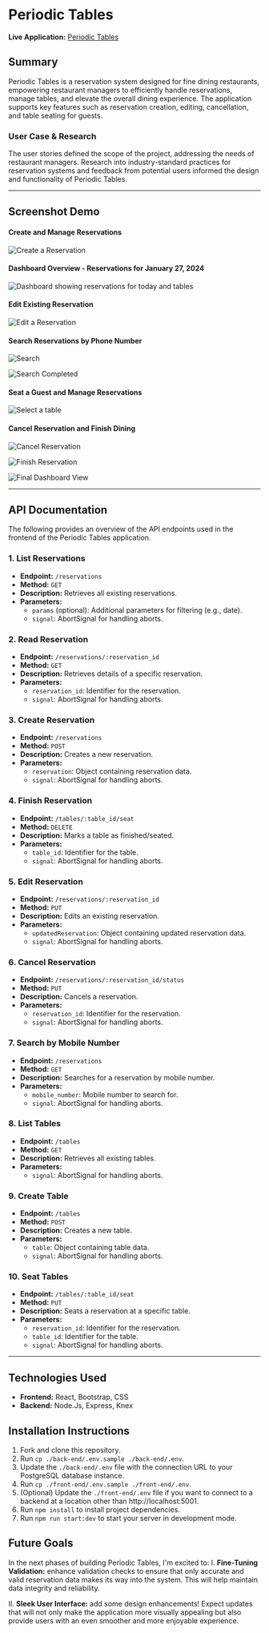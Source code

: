 # Periodic Tables

**Live Application:** [Periodic Tables](https://reservation-restaurant-jkbn.onrender.com)

## Summary

Periodic Tables is a reservation system designed for fine dining restaurants, empowering restaurant managers to efficiently handle reservations, manage tables, and elevate the overall dining experience. The application supports key features such as reservation creation, editing, cancellation, and table seating for guests.

### User Case & Research
The user stories defined the scope of the project, addressing the needs of restaurant managers. Research into industry-standard practices for reservation systems and feedback from potential users informed the design and functionality of Periodic Tables.


---

## Screenshot Demo
#### Create and Manage Reservations
![Create a Reservation](image-2.png)

#### Dashboard Overview - Reservations for January 27, 2024
![Dashboard showing reservations for today and tables](image-1.png)

#### Edit Existing Reservation
![Edit a Reservation](image-3.png)

#### Search Reservations by Phone Number
![Search](image-4.png)

![Search Completed](image-5.png)

#### Seat a Guest and Manage Reservations
![Select a table](image-6.png)

#### Cancel Reservation and Finish Dining
![Cancel Reservation](image-7.png)

![Finish Reservation](image-8.png)

![Final Dashboard View](image-9.png)

---

## API Documentation

The following provides an overview of the API endpoints used in the frontend of the Periodic Tables application.

### 1. List Reservations

- **Endpoint:** `/reservations`
- **Method:** `GET`
- **Description:** Retrieves all existing reservations.
- **Parameters:**
  - `params` (optional): Additional parameters for filtering (e.g., date).
  - `signal`: AbortSignal for handling aborts.

### 2. Read Reservation

- **Endpoint:** `/reservations/:reservation_id`
- **Method:** `GET`
- **Description:** Retrieves details of a specific reservation.
- **Parameters:**
  - `reservation_id`: Identifier for the reservation.
  - `signal`: AbortSignal for handling aborts.

### 3. Create Reservation

- **Endpoint:** `/reservations`
- **Method:** `POST`
- **Description:** Creates a new reservation.
- **Parameters:**
  - `reservation`: Object containing reservation data.
  - `signal`: AbortSignal for handling aborts.

### 4. Finish Reservation

- **Endpoint:** `/tables/:table_id/seat`
- **Method:** `DELETE`
- **Description:** Marks a table as finished/seated.
- **Parameters:**
  - `table_id`: Identifier for the table.
  - `signal`: AbortSignal for handling aborts.

### 5. Edit Reservation

- **Endpoint:** `/reservations/:reservation_id`
- **Method:** `PUT`
- **Description:** Edits an existing reservation.
- **Parameters:**
  - `updatedReservation`: Object containing updated reservation data.
  - `signal`: AbortSignal for handling aborts.

### 6. Cancel Reservation

- **Endpoint:** `/reservations/:reservation_id/status`
- **Method:** `PUT`
- **Description:** Cancels a reservation.
- **Parameters:**
  - `reservation_id`: Identifier for the reservation.
  - `signal`: AbortSignal for handling aborts.

### 7. Search by Mobile Number

- **Endpoint:** `/reservations`
- **Method:** `GET`
- **Description:** Searches for a reservation by mobile number.
- **Parameters:**
  - `mobile_number`: Mobile number to search for.
  - `signal`: AbortSignal for handling aborts.

### 8. List Tables

- **Endpoint:** `/tables`
- **Method:** `GET`
- **Description:** Retrieves all existing tables.
- **Parameters:**
  - `signal`: AbortSignal for handling aborts.

### 9. Create Table

- **Endpoint:** `/tables`
- **Method:** `POST`
- **Description:** Creates a new table.
- **Parameters:**
  - `table`: Object containing table data.
  - `signal`: AbortSignal for handling aborts.

### 10. Seat Tables

- **Endpoint:** `/tables/:table_id/seat`
- **Method:** `PUT`
- **Description:** Seats a reservation at a specific table.
- **Parameters:**
  - `reservation_id`: Identifier for the reservation.
  - `table_id`: Identifier for the table.
  - `signal`: AbortSignal for handling aborts.

---

## Technologies Used

- **Frontend:** React, Bootstrap, CSS
- **Backend:** Node.Js, Express, Knex

## Installation Instructions

1. Fork and clone this repository.
2. Run `cp ./back-end/.env.sample ./back-end/.env`.
3. Update the `./back-end/.env` file with the connection URL to your PostgreSQL database instance.
4. Run `cp ./front-end/.env.sample ./front-end/.env`.
5. (Optional) Update the `./front-end/.env` file if you want to connect to a backend at a location other than http://localhost:5001.
6. Run `npm install` to install project dependencies.
7. Run `npm run start:dev` to start your server in development mode.

## Future Goals
In the next phases of building Periodic Tables, I'm excited to: 
I. **Fine-Tuning Validation:** enhance validation checks to ensure that only accurate and valid reservation data makes its way into the system. This will help maintain data integrity and reliability.

II. **Sleek User Interface:** add some design enhancements! Expect updates that will not only make the application more visually appealing but also provide users with an even smoother and more enjoyable experience.